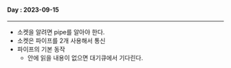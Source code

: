 #### Day : 2023-09-15
***
- 소켓을 알려면 pipe를 알아야 한다.
- 소켓은 파이프를 2개 사용해서 통신
- 파이프의 기본 동작
	- 안에 읽을 내용이 없으면 대기큐에서 기다린다.